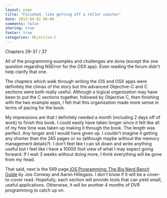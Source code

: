 ```yaml
---
layout: page
title: "Finished, like getting off a roller coaster"
date: 2013-04-02 00:00
comments: false
sharing: true
footer: true
categories: Objective-C
---
```

Chapters 29-37 / 37

All of the programming examples and challenges are done (except the one question regarding NSError for the OSX app). Even reading the forum didn’t help clarify that one.

The chapters which walk through writing the iOS and OSX apps were definitely the climax of the story but the advanced Objective-C and C sections were both really useful. Although a logical organization may have been to put the C sections together, followed by Objective C, then finishing with the two example apps, I felt that this organization made more sense in terms of pacing for the book.

My impressions are that I definitely needed a month (including 2 days off of work) to finish this book. I could easily have taken longer since it felt like all of my free time was taken up making it through the book. The length was perfect. Any longer and I would have given up. I couldn’t imagine it getting any shorter than the 265 pages or so (although maybe without the memory management details?). I don’t feel like I can sit down and write anything useful but I feel like I have a 10000 foot view of what I may expect going forward. If I wait 3 weeks without doing more, I think everything will be gone from my head.

That said, next is the 569 page,[iOS Programming: The Big Nerd Ranch Guide](http://www.amazon.com/gp/product/0321821521/ref=as_li_ss_tl?ie=UTF8&camp=1789&creative=390957&creativeASIN=0321821521&linkCode=as2&tag=noqube-20) by Joe Conway and Aaron Hillegass. I don’t know if it will be a cover-to-cover read. Hopefully, each section will provide tools that can yield small, useful applications. Otherwise, it will be another 4 months of DVR programming to catch up on.
